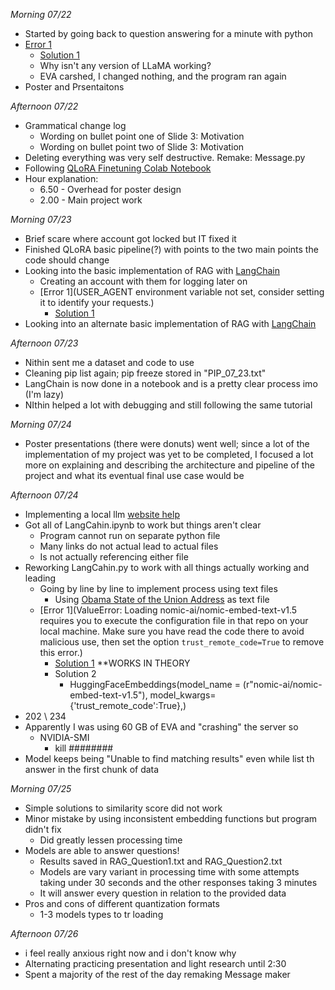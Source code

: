 
_Morning 07/22_
- Started by going back to question answering for a minute with python
- [Error 1](torch.distributed.elastic.multiprocessing.errors.ChildFailedError: )
	- [Solution 1](https://github.com/Vision-CAIR/MiniGPT-4/issues/237)
	- Why isn't any version of LLaMA working?
	- EVA carshed, I changed nothing, and the program ran again
- Poster and Prsentaitons

_Afternoon 07/22_
- Grammatical change log
	- Wording on bullet point one of Slide 3: Motivation
	- Wording on bullet point two of Slide 3: Motivation
- Deleting everything was very self destructive. Remake: Message.py
- Following [QLoRA Finetuning Colab Notebook](https://colab.research.google.com/drive/1VoYNfYDKcKRQRor98Zbf2-9VQTtGJ24k?usp=sharing#scrollTo=E0Nl5mWL0k2T)
- Hour explanation:
	- 6.50 - Overhead for poster design
	- 2.00 - Main project work

_Morning 07/23_
- Brief scare where account got locked but IT fixed it
- Finished QLoRA basic pipeline(?) with points to the two main points the code should change
- Looking into the basic implementation of RAG with [LangChain](https://python.langchain.com/v0.2/docs/tutorials/rag/)
	- Creating an account with them for logging later on
	- [Error 1](USER_AGENT environment variable not set, consider setting it to identify your requests.)
		- [Solution 1](https://github.com/langchain-ai/rag-from-scratch/issues/24)
- Looking into an alternate basic implementation of RAG with [LangChain](https://medium.com/@callumjmac/implementing-rag-in-langchain-with-chroma-a-step-by-step-guide-16fc21815339)


_Afternoon 07/23_
- Nithin sent me a dataset and code to use
- Cleaning pip list again; pip freeze stored in "PIP_07_23.txt"
- LangChain is now done in a notebook and is a pretty clear process imo (I'm lazy)
- NIthin helped a lot with debugging and still following the same tutorial

_Morning 07/24_
- Poster presentations (there were donuts) went well; since a lot of the implementation of my project was yet to be completed, I focused a lot more on explaining and describing the architecture and pipeline of the project and what its eventual final use case would be

_Afternoon 07/24_
- Implementing a local llm [website help](https://semaphoreci.com/blog/local-llm)
- Got all of LangCahin.ipynb to work but things aren't clear
	- Program cannot run on separate python file
	- Many links do not actual lead to actual files
	- Is not actually referencing either file
- Reworking LangCahin.py to work with all things actually working and leading
	- Going by line by line to implement process using text files
		- Using [Obama State of the Union Address](https://obamawhitehouse.archives.gov/the-press-office/2012/01/24/remarks-president-state-union-address) as text file
	- [Error 1](ValueError: Loading nomic-ai/nomic-embed-text-v1.5 requires you to execute the configuration file in that repo on your local machine. Make sure you have read the code there to avoid malicious use, then set the option `trust_remote_code=True` to remove this error.)
		- [Solution 1](https://github.com/zylon-ai/private-gpt/issues/1893) **WORKS IN THEORY
		- Solution 2
			- HuggingFaceEmbeddings(model_name = (r"nomic-ai/nomic-embed-text-v1.5"), model_kwargs={'trust_remote_code':True},)
- 202  \ 234
- Apparently I was using 60 GB of EVA and "crashing" the server so 
	- NVIDIA-SMI
		- kill ########
- Model keeps being "Unable to find matching results" even while list th answer in the first chunk of data

_Morning 07/25_
- Simple solutions to similarity score did not work
- Minor mistake by using inconsistent embedding functions but program didn't fix
	- Did greatly lessen processing time
- Models are able to answer questions!
	- Results saved in RAG_Question1.txt and RAG_Question2.txt
	- Models are vary variant in processing time with some attempts taking under 30 seconds and the other responses taking 3 minutes
	- It will answer every question in relation to the provided data
- Pros and cons of different quantization formats
	- 1-3 models types to tr loading

_Afternoon 07/26_
- i feel really anxious right now and i don't know why
- Alternating practicing presentation and light research until 2:30
- Spent a majority of the rest of the day remaking Message maker